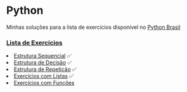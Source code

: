 <h1>Python</h1>
<p>Minhas soluções para a lista de exercícios disponível no <a  href="https://wiki.python.org.br/PythonBrasil"> Python Brasil</a></p>
<h3><a href="https://wiki.python.org.br/ListaDeExercicios">Lista de Exercícios</a></h3>
    <li><a href="https://wiki.python.org.br/EstruturaSequencial">Estrutura Sequencial</a>  &#x2705; </li>
    <li><a href="https://wiki.python.org.br/EstruturaDeDecisao">Estrutura de Decisão</a> &#x2705; </li>
    <li><a href="https://wiki.python.org.br/EstruturaDeRepeticao">Estrutura de Repetição</a> &#x2705; </li>
    <li><a href="https://wiki.python.org.br/ExerciciosListas">Exercícios com Listas</a> &#x2705; </li>
    <li><a href="https://wiki.python.org.br/ExerciciosFuncoes">Exercícios com Funções</a></li>
